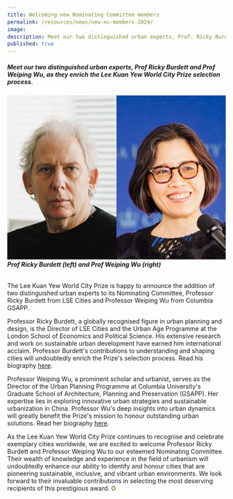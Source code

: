 ```yaml
---
title: Welcoming new Nominating Committee members
permalink: /resources/news/new-nc-members-2024/
image: 
description: Meet our two distinguished urban experts, Prof. Ricky Burdett and Prof. Weiping Wu, as they enrich the Lee Kuan Yew World City Prize selection process.
published: true 
---
```


##### Meet our two distinguished urban experts, Prof Ricky Burdett and Prof Weiping Wu, as they enrich the Lee Kuan Yew World City Prize selection process.

###### ![Prof Ricky Burdett and Prof Weiping Wu](/images/features/2023/new-nc-members-2024.jpg/)**Prof Ricky Burdett (left) and Prof Weiping Wu (right)**

The Lee Kuan Yew World City Prize is happy to announce the addition of two distinguished urban experts to its Nominating Committee, Professor Ricky Burdett from LSE Cities and Professor Weiping Wu from Columbia GSAPP.

Professor Ricky Burdett, a globally recognised figure in urban planning and design, is the Director of LSE Cities and the Urban Age Programme at the London School of Economics and Political Science. His extensive research and work on sustainable urban development have earned him international acclaim. Professor Burdett's contributions to understanding and shaping cities will undoubtedly enrich the Prize's selection process. Read his biography [here](/ricky-burdett/).

Professor Weiping Wu, a prominent scholar and urbanist, serves as the Director of the Urban Planning Programme at Columbia University's Graduate School of Architecture, Planning and Preservation (GSAPP). Her expertise lies in exploring innovative urban strategies and sustainable urbanization in China. Professor Wu's deep insights into urban dynamics will greatly benefit the Prize's mission to honour outstanding urban solutions. Read her biography [here](/weiping-wu/).

As the Lee Kuan Yew World City Prize continues to recognise and celebrate exemplary cities worldwide, we are excited to welcome Professor Ricky Burdett and Professor Weiping Wu to our esteemed Nominating Committee. Their wealth of knowledge and experience in the field of urbanism will undoubtedly enhance our ability to identify and honour cities that are pioneering sustainable, inclusive, and vibrant urban environments. We look forward to their invaluable contributions in selecting the most deserving recipients of this prestigious award. <b><font color="#967942">O</font></b>
